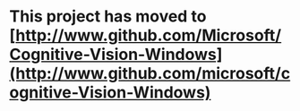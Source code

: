 **This project has moved to [http://www.github.com/Microsoft/Cognitive-Vision-Windows](http://www.github.com/microsoft/cognitive-Vision-Windows)**
==================
